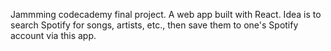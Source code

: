 Jammming codecademy final project.
A web app built with React.
Idea is to search Spotify for songs, artists, etc., then save them to one's Spotify account via this app.
